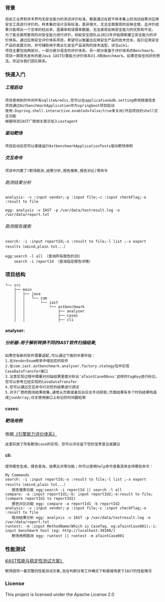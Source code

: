 ### 背景
    目前工业界和学术界均无安全能力的测试评价标准，都是通过在若干样本集上的测试结果对应用安全工具进行评价的。样本集的设计没有标准，差异很大，无法全面客观的反映全貌，且评价结果只能得出一个总体的检出率、遗漏率和误报率数据，无法直观反映安全能力的优势和不足。
    为了能全面而客观的对安全能力进行评价，蚂蚁安全团队从2021年开始探索建立安全能力的评价体系。通过应用安全评价体系项目，希望可以衡量出应用安全产品的技术优劣，指引应用安全产品的发展方向，并可辅助用于商业化安全产品采购的技术选型，详见wiki。
    项目主要包括两部分，一部分是分语言的评价体系，另一部分是基于评价体系的Benchmark。项目一期首先发布的是Java IAST引擎能力评价体系V1.0和Benchmark。如果您有任何好的想法，欢迎与我们团队联系。
### 快速入门
##### 工程启动
    项目使用到的中间件有sqlite&redis,您可以在application&db.setting修改链接信息
    项目通过AstbenchmarkApplication作为springboot项目启动
    使用-Dspring.shell.interactive.enabled=false/true来关闭/开启项目的shell交互功能
    根据待测IAST厂商相关提示加入iastagent
##### 驱动靶场
    项目启动后您可以直接运行AstbenchmarkApplicationTests驱动靶场用例
##### 交互命令
    项目中内置了(靶场跑测,结果分析,报告搜索,报告对比)等命令
###### 跑测结果分析
```analysis: -v :input vendor;-p :input file;-c :input checkFlag;-o :result to file```

    egg: analysis -v IAST -p /var/data/testresult.log -o /var/data/report.txt
###### 跑测报告搜索
```search: -i :input reportId;-o :result to file;-l list ;-x export results（xmind,plain txt...）```

    egg:search -l all （查询所有报告的ID） 
        search -i reportId （查询指定报告详情）



### 项目结构
```
└── src
    ├── main
    │   ├── java
    │   │   └── com
    │   │       └── iast
    │   │           └── astbenchmark
    │   │               ├── analyser   
    │   │               ├── cases
    │   │               ├── cli      
```
#### analyser:
##### 分析器-用于解析转换不同的IAST软件扫描结果;
    如果您有新的软件需要适配,可以通过下面的步骤开始：
    1.在VendorEnum枚举中增加您的软件
    2.在com.iast.astbenchmark.analyser.factory.stategy包中实现CaseDataTransfer接口
    3.注意实现过程中需要对扫描结果里面分析出'aTaintCase00xxx'这样的tagKey进行标记，您可以参考已经实现的CaseDataTransfer
    4.您可以通过交互命令行对您的结果进行调试
    5.对于厂商的跑测结果收集,通常从页面或者后台日志手动获取;页面结果有多个时将结果构造成jsonArray;日志使用接口上标记的时间戳检索
#### cases:
##### 靶场用例
依据[《引擎能力评价体系》](https://github.com/alipay/ant-application-security-testing-benchmark/wiki/Java-IAST%E5%BC%95%E6%93%8E%E8%83%BD%E5%8A%9B%E8%AF%84%E4%BB%B7%E4%BD%93%E7%B3%BB)

    这里存放了所有靶场case的实现，您可以评论留下您的宝贵意见或建议
#### cli:
    提供报告生成，报告查询，结果比对等功能；你可以使用help命令查看具体支持哪些命令：
```
My Commands
search: -i :input reportId;-o :result to file;-l list ;-x export results（xmind,plain txt...）
   报告搜索功能 egg:search -i reportId || search -l all
compare: -a :input reportId1;-b: input reportId2;-o:result to file;  (compare reportId1 to reportId2)
   报告对比功能 egg: compare -a reportId1 -b reportId2
analysis: -v :input vendor;-p :input file;-c :input checkFlag;-o :result to file
   跑测结果分析 egg: analysis -v IAST -p /var/data/testresult.log -o /var/data/report.txt
runtest: -m :input MethodName(Which is CaseTag. eg:aTaintCase001);-i: input benchmark host (eg: http://localhost:39100/)
   靶场用例跑测 egg: runtest || runtest -m aTaintCase001
```
### 性能测试
   [《IAST性能与稳定性测试方案》](https://github.com/alipay/ant-application-security-testing-benchmark/wiki/IAST%E6%80%A7%E8%83%BD%E4%B8%8E%E7%A8%B3%E5%AE%9A%E6%80%A7%E6%B5%8B%E8%AF%95%E6%96%B9%E6%A1%88)

    靶场提供一套完整的性能测试方案,旨在判断日常工作模式下和极端场景下IAST的性能情况
### License
This project is licensed under the Apache License 2.0

